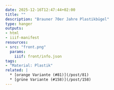 ```yaml
---
date: 2025-12-16T12:47:44+02:00
title: ""
description: "Brauner 70er Jahre Plastikbügel"
type: hanger
outputs:
- html
- iiif-manifest
resources:
- src: "front.png"
  params:
    iiif: front/info.json
tags:
- "Material: Plastik"
related: |
  * [orange Variante (#81)](/post/81)
  * [grüne Variante (#158)](/post/158)
---
```

